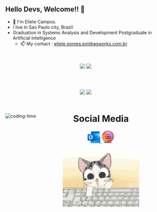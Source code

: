 ## Hello Devs, Welcome!! 👋

- 💬 I'm Eliete Campos.
- I live in Sao Paulo city, Brazil
- Graduation in Systems Analysis and Development
  Postgraduate in Artificial Intelligence
  - 📫 My contact : eliete.gomes.ext@agworks.com.br
<br>
<br>

<div align="center">
  <!-- Skill Icons -->
  <div>
    <img src="https://skillicons.dev/icons?i=html,css,react,bootstrap,angular,vscode,git,cs" />
    <img src="https://skillicons.dev/icons?i=typescript,javascript" />
  </div>
  
  <br><br>
  
  <div>
    <img height="180em" src="https://github-readme-stats.vercel.app/api?username=ElieteCampos&show_icons=true&theme=radical" />  
    <img height="180em" src="https://github-readme-stats.vercel.app/api/top-langs/?username=ElieteCampos&layout=compact&langs_count=16&theme=radical" />
  </div>
  
  <br>  

  <div>
    <div style="display: inline_block">
      <img align="left" height="250" alt="coding-time" src="code.gif">
      <div>
      <div>  
        <h1 align="center">Social Media</h1>
        <div>
          <a href="mailto:lilagomes3@hotmail.com">
            <img width="40" src="hotmail.png" alt="Email">
          </a>
          <a href="https://www.instagram.com/elietecamposdev/">
            <img width="40" src="instagram.png" alt="Instagram">
          </a> 
        </div>
        <br>    
        <img align="center" height="180em" alt="coding-time" src="cut.gif">
      </div>
    </div>
  </div>
</div>

